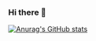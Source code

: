 ### Hi there 👋

[![Anurag's GitHub stats](https://github-readme-stats.vercel.app/api?username=JW-Zhang001)](https://github.com/anuraghazra/github-readme-stats)


<!--
**JW-Zhang001/JW-Zhang001** is a ✨ _special_ ✨ repository because its `README.md` (this file) appears on your GitHub profile.

Here are some ideas to get you started:

- 🔭 I’m currently working on ...
- 🌱 I’m currently learning ...
- 👯 I’m looking to collaborate on ...
- 🤔 I’m looking for help with ...
- 💬 Ask me about ...
- 📫 How to reach me: ...
- 😄 Pronouns: ...
- ⚡ Fun fact: ...
-->
